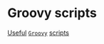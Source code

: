 # Groovy scripts

[Useful](https://www.guru99.com/groovy-tutorial.html?gpp&gpp_sid) [`Groovy`](https://groovy-lang.org/) [scripts](https://groovy-lang.org/syntax.html)